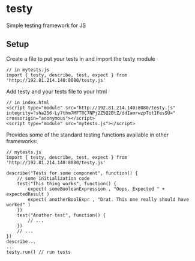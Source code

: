 # testy

Simple testing framework for JS

## Setup
Create a file to put your tests in and import the testy module 
```
// in mytests.js
import { testy, describe, test, expect } from 'http://192.81.214.140:8080/testy.js' 
```
Add testy and your tests file to your html
```
// in index.html
<script type="module" src="http://192.81.214.140:8080/testy.js" integrity="sha256-Ly7thm7MFT8C7NPj2Z5Q2BtZ/ddIamrwzpTot1FesSU=" crossorigin="anonymous"></script>
<script type="module" src="mytests.js"></script>
```

Provides some of the standard testing functions available in other frameworks:
```
// mytests.js
import { testy, describe, test, expect } from 'http://192.81.214.140:8080/testy.js'

describe("Tests for some component", function() {
	// some initialization code
	test("This thing works", function() {
		expect( someBooleanExpression , "Oops. Expected " + expectedResult )
		expect( anotherBoolExpr , "Drat. This one really should have worked" )
	})
	test("Another test", function() {
		// ...
	})
	// ...
})
describe...
...
testy.run() // run tests
```
